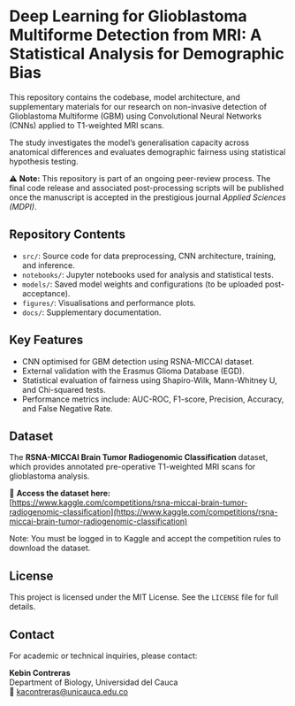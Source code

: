# Deep Learning for Glioblastoma Multiforme Detection from MRI: A Statistical Analysis for Demographic Bias

This repository contains the codebase, model architecture, and supplementary materials for our research on non-invasive detection of Glioblastoma Multiforme (GBM) using Convolutional Neural Networks (CNNs) applied to T1-weighted MRI scans.

The study investigates the model’s generalisation capacity across anatomical differences and evaluates demographic fairness using statistical hypothesis testing.

⚠️ **Note:** This repository is part of an ongoing peer-review process. The final code release and associated post-processing scripts will be published once the manuscript is accepted in the prestigious journal *Applied Sciences (MDPI)*.

## Repository Contents

- `src/`: Source code for data preprocessing, CNN architecture, training, and inference.
- `notebooks/`: Jupyter notebooks used for analysis and statistical tests.
- `models/`: Saved model weights and configurations (to be uploaded post-acceptance).
- `figures/`: Visualisations and performance plots.
- `docs/`: Supplementary documentation.

## Key Features

- CNN optimised for GBM detection using RSNA-MICCAI dataset.
- External validation with the Erasmus Glioma Database (EGD).
- Statistical evaluation of fairness using Shapiro-Wilk, Mann-Whitney U, and Chi-squared tests.
- Performance metrics include: AUC-ROC, F1-score, Precision, Accuracy, and False Negative Rate.

## Dataset

The **RSNA-MICCAI Brain Tumor Radiogenomic Classification** dataset, which provides annotated pre-operative T1-weighted MRI scans for glioblastoma analysis.

🧠 **Access the dataset here:**  
[https://www.kaggle.com/competitions/rsna-miccai-brain-tumor-radiogenomic-classification](https://www.kaggle.com/competitions/rsna-miccai-brain-tumor-radiogenomic-classification)

Note: You must be logged in to Kaggle and accept the competition rules to download the dataset.

## License

This project is licensed under the MIT License. See the `LICENSE` file for full details.

## Contact

For academic or technical inquiries, please contact:

**Kebin Contreras**  
Department of Biology, Universidad del Cauca  
📧 [kacontreras@unicauca.edu.co](mailto:kacontreras@unicauca.edu.co)

